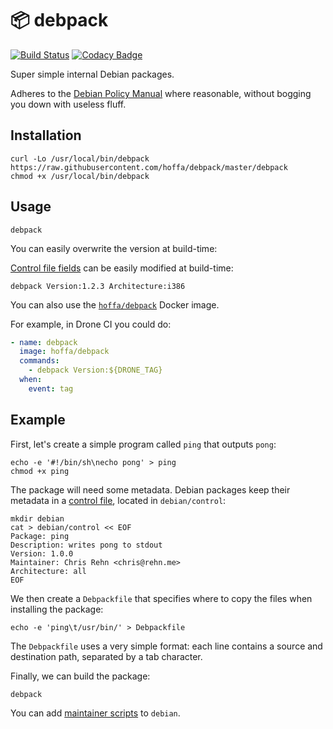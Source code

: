 # :package: debpack

[![Build Status](https://travis-ci.org/hoffa/debpack.svg?branch=master)](https://travis-ci.org/hoffa/debpack)
[![Codacy Badge](https://api.codacy.com/project/badge/Grade/8904076ca8ad4882a5a2052620a6dc2f)](https://app.codacy.com/app/hoffa/debpack?utm_source=github.com&utm_medium=referral&utm_content=hoffa/debpack&utm_campaign=Badge_Grade_Settings)

Super simple internal Debian packages.

Adheres to the [Debian Policy Manual](https://www.debian.org/doc/debian-policy/) where reasonable, without bogging you down with useless fluff.

## Installation

```shell
curl -Lo /usr/local/bin/debpack https://raw.githubusercontent.com/hoffa/debpack/master/debpack
chmod +x /usr/local/bin/debpack
```

## Usage

```shell
debpack
```

You can easily overwrite the version at build-time:

[Control file fields](https://www.debian.org/doc/debian-policy/ch-controlfields.html) can be easily modified at build-time:

```shell
debpack Version:1.2.3 Architecture:i386
```

You can also use the [`hoffa/debpack`](https://hub.docker.com/r/hoffa/debpack) Docker image.

For example, in Drone CI you could do:

```yaml
- name: debpack
  image: hoffa/debpack
  commands:
    - debpack Version:${DRONE_TAG}
  when:
    event: tag
```

## Example

First, let's create a simple program called `ping` that outputs `pong`:

```shell
echo -e '#!/bin/sh\necho pong' > ping
chmod +x ping
```

The package will need some metadata. Debian packages keep their metadata in a [control file](https://www.debian.org/doc/debian-policy/ch-controlfields.html#binary-package-control-files-debian-control), located in `debian/control`:

```shell
mkdir debian
cat > debian/control << EOF
Package: ping
Description: writes pong to stdout
Version: 1.0.0
Maintainer: Chris Rehn <chris@rehn.me>
Architecture: all
EOF
```

We then create a `Debpackfile` that specifies where to copy the files when installing the package:

```shell
echo -e 'ping\t/usr/bin/' > Debpackfile
```

The `Debpackfile` uses a very simple format: each line contains a source and destination path, separated by a tab character.

Finally, we can build the package:

```shell
debpack
```

You can add [maintainer scripts](https://www.debian.org/doc/debian-policy/ch-maintainerscripts.html) to `debian`.
